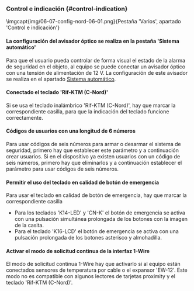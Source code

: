 ### Control e indicación {#control-indication}

\imgcapt{img/06-07-config-nord-06-01.png}{Pestaña 'Varios', apartado 'Control e indicación'}

#### La configuración del avisador óptico se realiza en la pestaña 'Sistema automático'

Para que el usuario pueda controlar de forma visual el estado de la alarma de seguridad en el objeto, al equipo se puede conectar un avisador óptico con una tensión de alimentación de 12 V. La configuración de este avisador se realiza en el apartado [Sistema automático](#config-automation).

#### Conectado el teclado 'Rif-KTM (C-Nord)'

Si se usa el teclado inalámbrico 'Rif-KTM (C-Nord)', hay que marcar la correspondiente casilla, para que la indicación del teclado funcione correctamente. 

#### Códigos de usuarios con una longitud de 6 números

Para usar códigos de seis números para armar o desarmar el sistema de seguridad, primero hay que establecer este parámetro y a continuación crear usuarios. Si en el dispositivo ya existen usuarios con un código de seis números, primero hay que eliminarlos y a continuación establecer el parámetro para usar códigos de seis números.

#### Permitir el uso del teclado en calidad de botón de emergencia

Para usar el teclado en calidad de botón de emergencia, hay que marcar la correspondiente casilla 

* Para los teclados 'K14-LED' y 'CN-K' el botón de emergencia se activa con una pulsación simultánea prolongada de los botones con la imagen de la casita.
* Para el teclado 'K16-LCD' el botón de emergencia se activa con una pulsación prolongada de los botones asterisco y almohadilla.


#### Activar el modo de solicitud continua de la interfaz 1-Wire

El modo de solicitud continua 1-Wire hay que activarlo si al equipo están conectados sensores de temperatura por cable o el expansor 'EW-12'. Este modo no es compatible con algunos lectores de tarjetas proximity y el teclado 'Rif-KTM (C-Nord)'.

